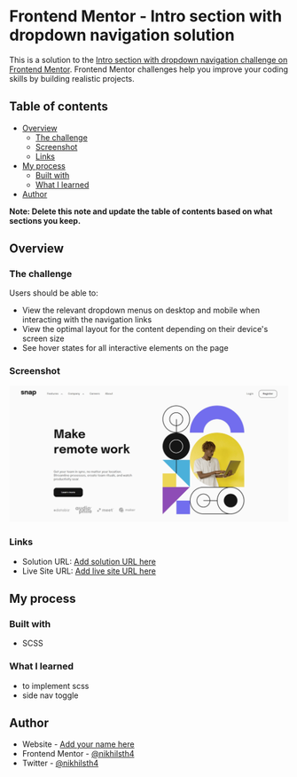 # Frontend Mentor - Intro section with dropdown navigation solution

This is a solution to the [Intro section with dropdown navigation challenge on Frontend Mentor](https://www.frontendmentor.io/challenges/intro-section-with-dropdown-navigation-ryaPetHE5). Frontend Mentor challenges help you improve your coding skills by building realistic projects.

## Table of contents

- [Overview](#overview)
  - [The challenge](#the-challenge)
  - [Screenshot](#screenshot)
  - [Links](#links)
- [My process](#my-process)
  - [Built with](#built-with)
  - [What I learned](#what-i-learned)
- [Author](#author)

**Note: Delete this note and update the table of contents based on what sections you keep.**

## Overview

### The challenge

Users should be able to:

- View the relevant dropdown menus on desktop and mobile when interacting with the navigation links
- View the optimal layout for the content depending on their device's screen size
- See hover states for all interactive elements on the page

### Screenshot

![](./screenshot.jpg)

### Links

- Solution URL: [Add solution URL here](https://github.com/nikhilsth4/frontend-mentor-intro-section-with-dropdown-navigation)
- Live Site URL: [Add live site URL here](https://your-live-site-url.com)

## My process

### Built with

- SCSS

### What I learned

- to implement scss
- side nav toggle

## Author

- Website - [Add your name here](https://www.nikhilshrestha0.com.np)
- Frontend Mentor - [@nikhilsth4](https://www.frontendmentor.io/profile/nikhilsth4)
- Twitter - [@nikhilsth4](https://www.twitter.com/nikhilsth4)
